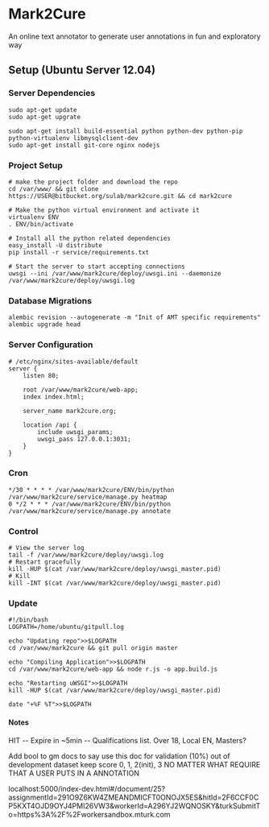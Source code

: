 # Mark2Cure

An online text annotator to generate user annotations in fun and exploratory way

## Setup (Ubuntu Server 12.04)

### Server Dependencies

    sudo apt-get update
    sudo apt-get upgrate

    sudo apt-get install build-essential python python-dev python-pip python-virtualenv libmysqlclient-dev
    sudo apt-get install git-core nginx nodejs

### Project Setup

    # make the project folder and download the repo
    cd /var/www/ && git clone https://USER@bitbucket.org/sulab/mark2cure.git && cd mark2cure

    # Make the python virtual environment and activate it
    virtualenv ENV
    . ENV/bin/activate

    # Install all the python related dependencies
    easy_install -U distribute
    pip install -r service/requirements.txt

    # Start the server to start accepting connections
    uwsgi --ini /var/www/mark2cure/deploy/uwsgi.ini --daemonize /var/www/mark2cure/deploy/uwsgi.log

### Database Migrations

`alembic revision --autogenerate -m "Init of AMT specific requirements"`
`alembic upgrade head`

### Server Configuration

    # /etc/nginx/sites-available/default
    server {
        listen 80;

        root /var/www/mark2cure/web-app;
        index index.html;

        server_name mark2cure.org;

        location /api {
            include uwsgi_params;
            uwsgi_pass 127.0.0.1:3031;
        }
    }

### Cron

    */30 * * * * /var/www/mark2cure/ENV/bin/python /var/www/mark2cure/service/manage.py heatmap
    0 */2 * * * /var/www/mark2cure/ENV/bin/python /var/www/mark2cure/service/manage.py annotate

### Control

    # View the server log
    tail -f /var/www/mark2cure/deploy/uwsgi.log
    # Restart gracefully
    kill -HUP $(cat /var/www/mark2cure/deploy/uwsgi_master.pid)
    # Kill
    kill -INT $(cat /var/www/mark2cure/deploy/uwsgi_master.pid)

### Update

    #!/bin/bash
    LOGPATH=/home/ubuntu/gitpull.log

    echo "Updating repo">>$LOGPATH
    cd /var/www/mark2cure && git pull origin master

    echo "Compiling Application">>$LOGPATH
    cd /var/www/mark2cure/web-app && node r.js -o app.build.js

    echo "Restarting uWSGI">>$LOGPATH
    kill -HUP $(cat /var/www/mark2cure/deploy/uwsgi_master.pid)

    date "+%F %T">>$LOGPATH


#### Notes

HIT
 -- Expire in ~5min
 -- Qualifications list. Over 18, Local EN, Masters?


Add bool to gm docs to say use this doc for validation (10%) out of development dataset
keep score 0, 1, 2(init), 3
NO MATTER WHAT REQUIRE THAT A USER PUTS IN A ANNOTATION


localhost:5000/index-dev.html#/document/25?assignmentId=291O9Z6KW4ZMEANDMICFT0ONOJX5ES&hitId=2F6CCF0CP5KXT4OJD9OYJ4PMI26VW3&workerId=A296YJ2WQNOSKY&turkSubmitTo=https%3A%2F%2Fworkersandbox.mturk.com
